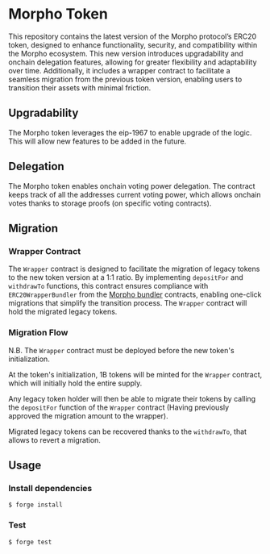 # Morpho Token

This repository contains the latest version of the Morpho protocol’s ERC20 token, designed to enhance functionality, security, and compatibility within the Morpho ecosystem. This new version introduces upgradability and onchain delegation features, allowing for greater flexibility and adaptability over time. Additionally, it includes a wrapper contract to facilitate a seamless migration from the previous token version, enabling users to transition their assets with minimal friction.

## Upgradability

The Morpho token leverages the eip-1967 to enable upgrade of the logic. This will allow new features to be added in the future.

## Delegation

The Morpho token enables onchain voting power delegation. The contract keeps track of all the addresses current voting power, which allows onchain votes thanks to storage proofs (on specific voting contracts).

## Migration

### Wrapper Contract

The `Wrapper` contract is designed to facilitate the migration of legacy tokens to the new token version at a 1:1 ratio. By implementing `depositFor` and `withdrawTo` functions, this contract ensures compliance with `ERC20WrapperBundler` from the [Morpho bundler](https://github.com/morpho-org/morpho-blue-bundlers) contracts, enabling one-click migrations that simplify the transition process.
The `Wrapper` contract will hold the migrated legacy tokens.

### Migration Flow

N.B. The `Wrapper` contract must be deployed before the new token's initialization.

At the token's initialization, 1B tokens will be minted for the `Wrapper` contract, which will initially hold the entire supply.

Any legacy token holder will then be able to migrate their tokens by calling the `depositFor` function of the `Wrapper` contract (Having previously approved the migration amount to the wrapper).

Migrated legacy tokens can be recovered thanks to the `withdrawTo`, that allows to revert a migration.

## Usage

### Install dependencies

```shell
$ forge install
```

### Test

```shell
$ forge test
```
